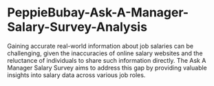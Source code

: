 # PeppieBubay-Ask-A-Manager-Salary-Survey-Analysis
Gaining accurate real-world information about job salaries can be challenging, given the inaccuracies of online salary websites and the reluctance of individuals to share such information directly. The Ask A Manager Salary Survey aims to address this gap by providing valuable insights into salary data across various job roles. 
